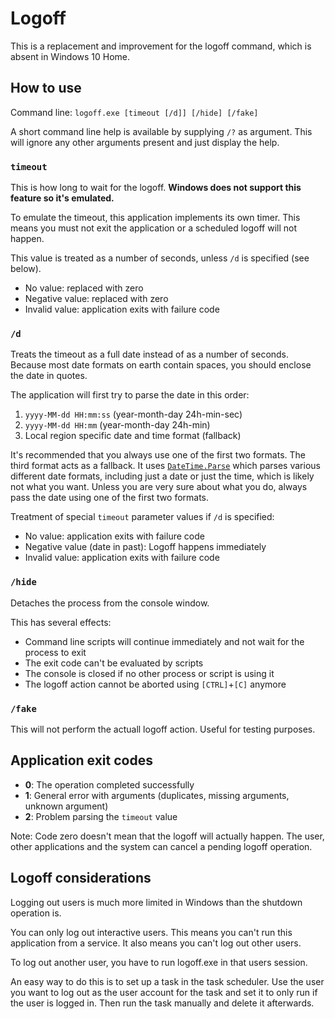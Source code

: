 # Logoff

This is a replacement and improvement for the logoff command, which is absent in Windows 10 Home.

## How to use

Command line: `logoff.exe [timeout [/d]] [/hide] [/fake]`

A short command line help is available by supplying `/?` as argument.
This will ignore any other arguments present and just display the help.

### `timeout`

This is how long to wait for the logoff.
**Windows does not support this feature so it's emulated.**

To emulate the timeout, this application implements its own timer.
This means you must not exit the application or a scheduled logoff will not happen.

This value is treated as a number of seconds,
unless `/d` is specified (see below).

- No value: replaced with zero
- Negative value: replaced with zero
- Invalid value: application exits with failure code

### `/d`

Treats the timeout as a full date instead of as a number of seconds.
Because most date formats on earth contain spaces,
you should enclose the date in quotes.

The application will first try to parse the date in this order:

1. `yyyy-MM-dd HH:mm:ss` (year-month-day 24h-min-sec)
2. `yyyy-MM-dd HH:mm` (year-month-day 24h-min)
3. Local region specific date and time format (fallback)

It's recommended that you always use one of the first two formats.
The third format acts as a fallback.
It uses [`DateTime.Parse`](https://docs.microsoft.com/en-us/dotnet/api/system.datetime.parse) which parses various different date formats,
including just a date or just the time, which is likely not what you want.
Unless you are very sure about what you do, always pass the date using one of the first two formats.

Treatment of special `timeout` parameter values if `/d` is specified:

- No value: application exits with failure code
- Negative value (date in past): Logoff happens immediately
- Invalid value: application exits with failure code

### `/hide`

Detaches the process from the console window.

This has several effects:

- Command line scripts will continue immediately and not wait for the process to exit
- The exit code can't be evaluated by scripts
- The console is closed if no other process or script is using it
- The logoff action cannot be aborted using `[CTRL]`+`[C]` anymore

### `/fake`

This will not perform the actuall logoff action.
Useful for testing purposes.

## Application exit codes

- **0**: The operation completed successfully
- **1**: General error with arguments (duplicates, missing arguments, unknown argument)
- **2**: Problem parsing the `timeout` value

Note:
Code zero doesn't mean that the logoff will actually happen.
The user, other applications and the system can cancel a pending logoff operation.

## Logoff considerations

Logging out users is much more limited in Windows than the shutdown operation is.

You can only log out interactive users.
This means you can't run this application from a service.
It also means you can't log out other users.

To log out another user, you have to run logoff.exe in that users session.

An easy way to do this is to set up a task in the task scheduler.
Use the user you want to log out as the user account for the task
and set it to only run if the user is logged in.
Then run the task manually and delete it afterwards.
